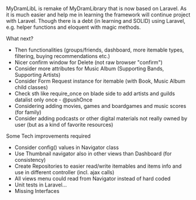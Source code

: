 MyDramLibL is remake of MyDramLibrary that is now based on Laravel.
As it is much easier and help me in learning the framework will continue project with Laravel.
Though there is a debt (in learning and SOLID) using Laravel, e.g. helper functions and eloquent with magic methods.

What next?
- Then functionalities (groups/friends, dashboard, more itemable types, filtering, buying recommendations etc.)
- Nicer confirm window for Delete (not raw browser "confirm")
- Consider more attributes for Music Album (Supporting Bands, Supporting Artists)
- Consider Form Request instance for itemable (with Book, Music Album child classes)
- Check sth like require_once on blade side to add artists and guilds datalist only once - @pushOnce
- Considering adding movies, games and boardgames and music scores (for family)
- Consider adding podcasts or other digital materials not really owned by user (but as a kind of favorite resources)


Some Tech improvements required
- Consider config() values in Navigator class
- Use Thumbnail navigator also in other views than Dashboard (for consistency)
- Create Repositories to easier read/write itemables and items info and use in different controller (incl. ajax calls)
- All views menu could read from Navigator instead of hard coded
- Unit tests in Laravel...
- Missing Interfaces

